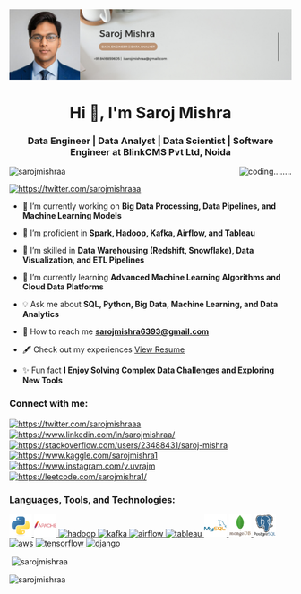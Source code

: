 <div align="center"> 
  <img src="https://github.com/sarojmishraa/sarojmishraa/blob/main/banner.png"> 
</div>

<h1 align="center">Hi 👋, I'm Saroj Mishra</h1>
<h3 align="center">Data Engineer | Data Analyst | Data Scientist | Software Engineer at BlinkCMS Pvt Ltd, Noida</h3>
<img align="right" alt="coding........" src="https://cdn.dribbble.com/users/1162077/screenshots/3848914/programmer.gif">

<img src="https://komarev.com/ghpvc/?username=sarojmishraa&label=Profile%20views&color=0e75b6&style=flat" alt="sarojmishraa" />

<p align="left"> 
  <a href="https://twitter.com/https://twitter.com/sarojmishraaa" target="blank">
    <img src="https://img.shields.io/twitter/follow/https://twitter.com/sarojmishraaa?logo=twitter&style=for-the-badge" alt="https://twitter.com/sarojmishraaa" />
  </a> 
</p>

- 🔧 I’m currently working on **Big Data Processing, Data Pipelines, and Machine Learning Models**

- 🔄 I’m proficient in **Spark, Hadoop, Kafka, Airflow, and Tableau**

- 🔢 I’m skilled in **Data Warehousing (Redshift, Snowflake), Data Visualization, and ETL Pipelines**

- 🔬 I’m currently learning **Advanced Machine Learning Algorithms and Cloud Data Platforms**

- 💡 Ask me about **SQL, Python, Big Data, Machine Learning, and Data Analytics**

- 📧 How to reach me **sarojmishra6393@gmail.com**

- 🖋️ Check out my experiences [View Resume](https://drive.google.com/file/d/1HpCSeHpjEdNbM7ZJHbFAZX5SNA3_4YqM/view?usp=drive_link)

- ✨ Fun fact **I Enjoy Solving Complex Data Challenges and Exploring New Tools**

<h3 align="left">Connect with me:</h3>
<p align="left">
  <a href="https://twitter.com/https://twitter.com/sarojmishraa" target="blank">
    <img align="center" src="https://raw.githubusercontent.com/rahuldkjain/github-profile-readme-generator/master/src/images/icons/Social/twitter.svg" alt="https://twitter.com/sarojmishraaa" height="30" width="40" />
  </a>
  <a href="https://linkedin.com/in/https://www.linkedin.com/in/sarojmishraa/" target="blank">
    <img align="center" src="https://raw.githubusercontent.com/rahuldkjain/github-profile-readme-generator/master/src/images/icons/Social/linked-in-alt.svg" alt="https://www.linkedin.com/in/sarojmishraa/" height="30" width="40" />
  </a>
  <a href="https://stackoverflow.com/users/https://stackoverflow.com/users/23488431/saroj-mishra" target="blank">
    <img align="center" src="https://raw.githubusercontent.com/rahuldkjain/github-profile-readme-generator/master/src/images/icons/Social/stack-overflow.svg" alt="https://stackoverflow.com/users/23488431/saroj-mishra" height="30" width="40" />
  </a>
  <a href="https://kaggle.com/https://www.kaggle.com/sarojmishra1" target="blank">
    <img align="center" src="https://raw.githubusercontent.com/rahuldkjain/github-profile-readme-generator/master/src/images/icons/Social/kaggle.svg" alt="https://www.kaggle.com/sarojmishra1" height="30" width="40" />
  </a>
  <a href="https://instagram.com/https://www.instagram.com/mishra.yuvrajj" target="blank">
    <img align="center" src="https://raw.githubusercontent.com/rahuldkjain/github-profile-readme-generator/master/src/images/icons/Social/instagram.svg" alt="https://www.instagram.com/y.uvrajm" height="30" width="40" />
  </a>
  <a href="https://www.leetcode.com/https://leetcode.com/sarojmishraa/" target="blank">
    <img align="center" src="https://raw.githubusercontent.com/rahuldkjain/github-profile-readme-generator/master/src/images/icons/Social/leet-code.svg" alt="https://leetcode.com/sarojmishra1/" height="30" width="40" />
  </a>
</p>

<h3 align="left">Languages, Tools, and Technologies:</h3>
<p align="left"> 
  <a href="https://www.python.org" target="_blank" rel="noreferrer"> 
    <img src="https://raw.githubusercontent.com/devicons/devicon/master/icons/python/python-original.svg" alt="python" width="40" height="40"/> 
  </a> 
  <a href="https://spark.apache.org/" target="_blank" rel="noreferrer"> 
    <img src="https://raw.githubusercontent.com/devicons/devicon/master/icons/apache/apache-original-wordmark.svg" alt="spark" width="40" height="40"/> 
  </a>
  <a href="https://hadoop.apache.org/" target="_blank" rel="noreferrer"> 
    <img src="https://cdn.worldvectorlogo.com/logos/hadoop.svg" alt="hadoop" width="40" height="40"/> 
  </a>
  <a href="https://kafka.apache.org/" target="_blank" rel="noreferrer"> 
    <img src="https://cdn.worldvectorlogo.com/logos/apache-kafka.svg" alt="kafka" width="40" height="40"/> 
  </a>
  <a href="https://airflow.apache.org/" target="_blank" rel="noreferrer"> 
    <img src="https://cdn.worldvectorlogo.com/logos/apache-airflow.svg" alt="airflow" width="40" height="40"/> 
  </a>
  <a href="https://www.tableau.com/" target="_blank" rel="noreferrer"> 
    <img src="https://cdn.worldvectorlogo.com/logos/tableau-software.svg" alt="tableau" width="40" height="40"/> 
  </a>
  <a href="https://www.mysql.com/" target="_blank" rel="noreferrer"> 
    <img src="https://raw.githubusercontent.com/devicons/devicon/master/icons/mysql/mysql-original-wordmark.svg" alt="mysql" width="40" height="40"/> 
  </a>
  <a href="https://www.mongodb.com/" target="_blank" rel="noreferrer"> 
    <img src="https://raw.githubusercontent.com/devicons/devicon/master/icons/mongodb/mongodb-original-wordmark.svg" alt="mongodb" width="40" height="40"/> 
  </a>
  <a href="https://www.postgresql.org" target="_blank" rel="noreferrer"> 
    <img src="https://raw.githubusercontent.com/devicons/devicon/master/icons/postgresql/postgresql-original-wordmark.svg" alt="postgresql" width="40" height="40"/> 
  </a>
  <a href="https://aws.amazon.com/" target="_blank" rel="noreferrer"> 
    <img src="https://cdn.worldvectorlogo.com/logos/aws-2.svg" alt="aws" width="40" height="40"/> 
  </a>
  <a href="https://www.tensorflow.org" target="_blank" rel="noreferrer"> 
    <img src="https://www.vectorlogo.zone/logos/tensorflow/tensorflow-icon.svg" alt="tensorflow" width="40" height="40"/> 
  </a>
  <a href="https://www.djangoproject.com/" target="_blank" rel="noreferrer"> 
    <img src="https://cdn.worldvectorlogo.com/logos/django.svg" alt="django" width="40" height="40"/> 
  </a>
</p>

<p>&nbsp;<img align="center" src="https://github-readme-stats.vercel.app/api?username=sarojmishraa&show_icons=true&locale=en" alt="sarojmishraa" /></p>

<p><img align="center" src="https://github-readme-streak-stats.herokuapp.com/?user=sarojmishraa&" alt="sarojmishraa" /></p>

